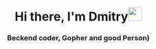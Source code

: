 <h1 align="center">Hi there, I'm Dmitry<img src="https://github.com/blackcater/blackcater/raw/main/images/Hi.gif" height="32"/></h1>
<h3 align="center">Beckend coder, Gopher and good Person)</h3>


